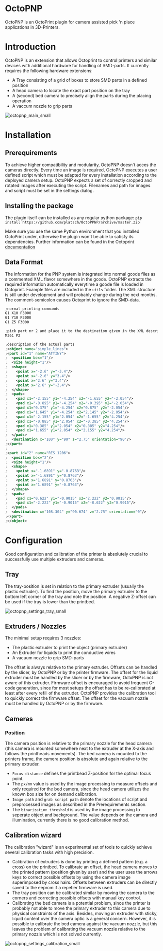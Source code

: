 # OctoPNP
OctoPNP is an OctoPrint plugin for camera assisted pick 'n place applications in 3D-Printers.

# Introduction
OctoPNP is an extension that allows Octoprint to control printers and similar devices with additional hardware for handling of SMD-parts.
It currently requires the following hardware extensions:
* A Tray consisting of a grid of boxes to store SMD parts in a defined position
* A head camera to locate the exact part position on the tray
* A (second) bed camera to precisely align the parts during the placing operation
* A vaccum nozzle to grip parts

![octopnp_main_small](https://cloud.githubusercontent.com/assets/4190756/12095798/74eb13ae-b311-11e5-8120-1a8c525942ca.png)

# Installation
## Prerequirements
To achieve higher compatibility and modularity, OctoPNP doesn't acces the cameras directly. Every time an image is required, OctoPNP executes a user defined script which must be adapted for every installation according to the deployed camera setup. OctoPNP expects a set of correctly cropped and rotated images after executing the script. Filenames and path for images and script must be set in the settings dialog.

## Installing the package
The plugin itself can be installed as any regular python package:
`pip install https://github.com/platsch/OctoPPNP/archive/master.zip`

Make sure you use the same Python environment that you installed OctoPrint under, otherwise the plugin won't be able to satisfy its dependencies. Further information can be found in the Octoprint [documentation](http://docs.octoprint.org/en/devel/plugins/using.html)

## Data Format
The information for the PNP system is integrated into normal gcode files as a commented XML flavor somewhere in the gcode. OctoPNP extracts the required information automatically everytime a gcode file is loaded in Octoprint. Example files are included in the `utils` folder. The XML structure is still under development and will probably change during the next months. The comment-semicolon causes Octoprint to ignore the SMD-data.

```XML
;normal printing commands
G1 X10 F3000
G1 Y10 F3000
G1 Z5 F3000

;pick part nr 2 and place it to the destination given in the XML description
M361 P2

;description of the actual parts
;<object name="simple_lines">
;<part id="1" name="ATTINY">
;  <position box="1"/>
;  <size height="1"/>
;  <shape>
;    <point x="-2.6" y="-3.4"/>
;    <point x="-2.6" y="3.4"/>
;    <point x="2.6" y="3.4"/>
;    <point x="2.6" y="-3.4"/>
;  </shape>
;  <pads>
;    <pad x1="-2.155" y1="-4.254" x2="-1.655" y2="-2.054"/>
;    <pad x1="-0.895" y1="-4.254" x2="-0.395" y2="-2.054"/>
;    <pad x1="0.375" y1="-4.254" x2="0.875" y2="-2.054"/>
;    <pad x1="1.645" y1="-4.254" x2="2.145" y2="-2.054"/>
;    <pad x1="-2.155" y1="2.054" x2="-1.655" y2="4.254"/>
;    <pad x1="-0.885" y1="2.054" x2="-0.385" y2="4.254"/>
;    <pad x1="0.385" y1="2.054" x2="0.885" y2="4.254"/>
;    <pad x1="1.655" y1="2.054" x2="2.155" y2="4.254"/>
;  </pads>
;  <destination x="100" y="90" z="2.75" orientation="90"/>
;</part>
;
;<part id="2" name="RES_1206">
;  <position box="2"/>
;  <size height="1"/>
;  <shape>
;    <point x="-1.6891" y="-0.8763"/>
;    <point x="-1.6891" y="0.8763"/>
;    <point x="1.6891" y="0.8763"/>
;    <point x="1.6891" y="-0.8763"/>
;  </shape>
;  <pads>
;    <pad x1="0.622" y1="-0.9015" x2="2.222" y2="0.9015"/>
;    <pad x1="-2.222" y1="-0.9015" x2="-0.622" y2="0.9015"/>
;  </pads>
;  <destination x="108.304" y="90.674" z="2.75" orientation="0"/>
;</part>
;</object>
```
# Configuration
Good configuration and calibration of the printer is absolutely crucial to successfully use multiple extruders and cameras.
## Tray
The tray-position is set in relation to the primary extruder (usually the plastic extruder). To find the position, move the primary extruder to the bottom left corner of the tray and note the position. A negative Z-offset can be used if the tray is lower than the printbed.

![octopnp_settings_tray_small](https://cloud.githubusercontent.com/assets/4190756/12114966/9a0747d2-b3ae-11e5-93e0-79d14a2ee632.png)

## Extruders / Nozzles
The minimal setup requires 3 nozzles:
* The plastic extruder to print the object (primary extruder)
* An Extruder for liquids to print the conductive wires
* A vacuum nozzle to grip SMD-parts

The offset is always relative to the primary extruder. Offsets can be handled by the slicer, by OctoPNP or by the printer firmware. 
The offset for the liquid extruder must be handled by the slicer or by the firmware, OctoPNP is not aware of this extruder. Firmware offset is encouraged to avoid frequent G-code generation, since for most setups the offset has to be re-calibrated at least after every refill of the extruder. OctoPNP provides the calibration tool to quickly correct the firmware offset.
The offset for the vacuum nozzle must be handled by OctoPNP or by the firmware.
## Cameras
### Position
The camera position is relative to the primary nozzle for the head camera (this camera is mounted somewhere next to the extruder at the X-axis and follows the printheads movements). The bed camera is mounted to the printers frame, the camera position is absolute and again relative to the primary extruder.
* `Focus distance` defines the printbead Z-position for the optimal focus point. 
* The `px/mm` value is used by the image processing to measure offsets and only required for the bed camera, since the head camera utilizes the known box size for on demand calibration.
* `Image path` and `grab script path` denote the locations of script and preprocessed images as described in the Prerequirements section.
* The `binarization threshold` is used by the image processing to seperate object and background. The value depends on the camera and illumination, currently there is no good calibration method.

## Calibration wizard
The calibration "wizard" is an experimental set of tools to quickly achieve several calibration tasks with high precision.
* Calibration of extruders is done by printing a defined pattern (e.g. a cross) on the printbed. To calibrate an offset, the head camera moves to the printed pattern (position given by user) and the user uses the arrows keys to correct possible offsets by using the camera image superimposed by cross hairs. Offsets between extruders can be directly saved to the eeprom if a repetier firmware is used.
* The tray position can be calibrated similar by moving the camera to the corners and correcting possible offsets with manual key control.
* Calibrating the bed camera is a potential problem, since the printer is probably not able to move the primary extruder to this camera due to physical constraints of the axis. Besides, moving an extruder with sticky, liquid content over the camera optic is a general concern. However, it is possible to calibrate the bed camera against the vacuum nozzle, but this leaves the problem of calibrating the vacuum nozzle relative to the primary nozzle which is not solved currently.

![octopnp_settings_calibration_small](https://cloud.githubusercontent.com/assets/4190756/12115026/fe216f54-b3ae-11e5-9a04-4f83776c2cf6.png)
